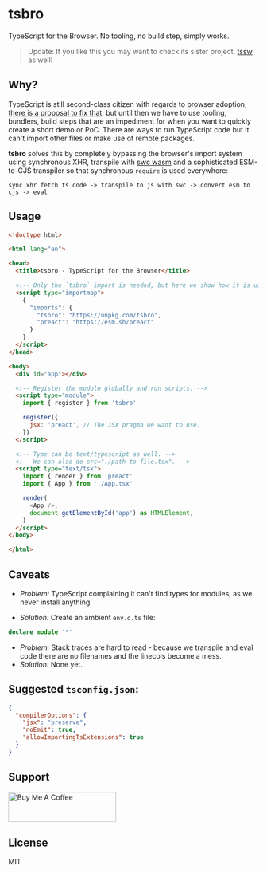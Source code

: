 # tsbro

TypeScript for the Browser. No tooling, no build step, simply works.

> Update: If you like this you may want to check its sister project, [tssw](https://github.com/stagas/tssw) as well!

## Why?

TypeScript is still second-class citizen with regards to browser adoption, [there is a proposal to fix that](https://devblogs.microsoft.com/typescript/a-proposal-for-type-syntax-in-javascript/), but until then we have to use tooling, bundlers, build steps that are an impediment for when you want to quickly create a short demo or PoC. There are ways to run TypeScript code but it can't import other files or make use of remote packages.

**tsbro** solves this by completely bypassing the browser's import system using synchronous XHR, transpile with [swc wasm](https://swc.rs/docs/usage/wasm) and a sophisticated ESM-to-CJS transpiler so that synchronous `require` is used everywhere:

```
sync xhr fetch ts code -> transpile to js with swc -> convert esm to cjs -> eval
```

## Usage

```html
<!doctype html>

<html lang="en">

<head>
  <title>tsbro - TypeScript for the Browser</title>

  <!-- Only the `tsbro` import is needed, but here we show how it is used alongside a package. -->
  <script type="importmap">
    {
      "imports": {
        "tsbro": "https://unpkg.com/tsbro",
        "preact": "https://esm.sh/preact"
      }
    }
  </script>
</head>

<body>
  <div id="app"></div>

  <!-- Register the module globally and run scripts. -->
  <script type="module">
    import { register } from 'tsbro'

    register({
      jsx: 'preact', // The JSX pragma we want to use.
    })
  </script>

  <!-- Type can be text/typescript as well. -->
  <!-- We can also do src="./path-to-file.tsx". -->
  <script type="text/tsx">
    import { render } from 'preact'
    import { App } from './App.tsx'

    render(
      <App />,
      document.getElementById('app') as HTMLElement,
    )
  </script>
</body>

</html>
```

## Caveats

- *Problem:* TypeScript complaining it can't find types for modules, as we never install anything.

- *Solution:* Create an ambient `env.d.ts` file:
```ts
declare module '*'
```

- *Problem:* Stack traces are hard to read - because we transpile and eval code there are no filenames and the linecols become a mess.
- *Solution:* None yet.

## Suggested `tsconfig.json`:

```json
{
  "compilerOptions": {
    "jsx": "preserve",
    "noEmit": true,
    "allowImportingTsExtensions": true
  }
}
```

## Support

<a href="https://www.buymeacoffee.com/stagas" target="_blank"><img src="https://cdn.buymeacoffee.com/buttons/v2/default-yellow.png" alt="Buy Me A Coffee" style="height: 60px !important;width: 217px !important;" ></a>

## License

MIT
